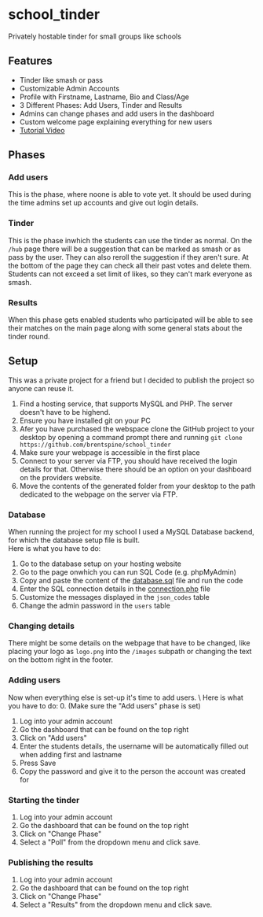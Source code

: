# school_tinder
Privately hostable tinder for small groups like schools

## Features
 - Tinder like smash or pass
 - Customizable Admin Accounts
 - Profile with Firstname, Lastname, Bio and Class/Age
 - 3 Different Phases: Add Users, Tinder and Results
 - Admins can change phases and add users in the dashboard
 - Custom welcome page explaining everything for new users
 - [Tutorial Video](https://github.com/brentspine/school_tinder/blob/main/images/Tinder_Tutorial.mp4)
 
 ## Phases
 
 ### Add users
 This is the phase, where noone is able to vote yet. It should be used during the time admins set up accounts and give out login details.
 
 ### Tinder
 This is the phase inwhich the students can use the tinder as normal. On the `/hub` page there will be a suggestion that can be marked as smash or as pass by the user. They can also reroll the suggestion if they aren't sure. At the bottom of the page they can check all their past votes and delete them. \
 Students can not exceed a set limit of likes, so they can't mark everyone as smash.
   
 ### Results
 When this phase gets enabled students who participated will be able to see their matches on the main page along with some general stats about the tinder round. 
 
 
 ## Setup
 This was a private project for a friend but I decided to publish the project so anyone can reuse it. 
 
 1. Find a hosting service, that supports MySQL and PHP. The server doesn't have to be highend.
 2. Ensure you have installed git on your PC
 3. Afer you have purchased the webspace clone the GitHub project to your desktop by opening a command prompt there and running `git clone https://github.com/brentspine/school_tinder`
 4. Make sure your webpage is accessible in the first place
 5. Connect to your server via FTP, you should have received the login details for that. Otherwise there should be an option on your dashboard on the providers website.
 6. Move the contents of the generated folder from your desktop to the path dedicated to the webpage on the server via FTP.
 
 ### Database
 When running the project for my school I used a MySQL Database backend, for which the database setup file is built. \
 Here is what you have to do:
  1. Go to the database setup on your hosting website
  2. Go to the page onwhich you can run SQL Code (e.g. phpMyAdmin)
  3. Copy and paste the content of the [database.sql](https://github.com/brentspine/school_tinder/blob/main/database.sql) file and run the code
  4. Enter the SQL connection details in the [connection.php](https://github.com/brentspine/school_tinder/blob/main/include/connection.php) file
  5. Customize the messages displayed in the `json_codes` table
  6. Change the admin password in the `users` table
  
 ### Changing details
 There might be some details on the webpage that have to be changed, like placing your logo as `logo.png` into the `/images` subpath or changing the text on the bottom right in the footer.
 
 ### Adding users
 Now when everything else is set-up it's time to add users. \ 
 Here is what you have to do:
  0. (Make sure the "Add users" phase is set)
  1. Log into your admin account
  2. Go the dashboard that can be found on the top right
  3. Click on "Add users"
  4. Enter the students details, the username will be automatically filled out when adding first and lastname
  5. Press Save
  6. Copy the password and give it to the person the account was created for
  
### Starting the tinder
 1. Log into your admin account
 2. Go the dashboard that can be found on the top right
 3. Click on "Change Phase"
 4. Select a "Poll" from the dropdown menu and click save.
 
 ### Publishing the results
 1. Log into your admin account
 2. Go the dashboard that can be found on the top right
 3. Click on "Change Phase"
 4. Select a "Results" from the dropdown menu and click save.

